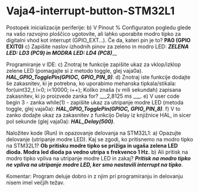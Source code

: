 # Vaja4-interrupt-button-STM32L1

Postopek inicializacije periferije:
b) V Pinout % Configuraton pogledu glede na vašo razvojno ploščico ugotovite, ali lahko uporabite modro tipko za digitalni vhod kot interrupt (GPIO_EXT…). 
Če da, kateri pin je to? ______PA0 (GPIO EXIT0)______
c) Zapišite naslov izhodnih pinov za zeleno in modro LED: 
___________ZELENA LED: LD3 (PC9) in MODRA LED: LD4 (PC8)_____________

Programiranje v IDE:
c) Znotraj te funkcije zapišite ukaz za vklop/izklop zelene LED (pomagajte si z metodo toggle, glej vaja0a). _____HAL_GPIO_TogglePin(GPIOC, GPIO_PIN_9)_____.
d) Znotraj iste funkcije dodajte še zakasnitev, ki je potrebna, ko uporabimo mehanska tipkala/stikala:
for(uint32_t i=0; i<10000; i++);
Koliko znaša (v mili sekundah) zapisana zakasnitev, ki jo proizvede zanka for? ___2,8125 ms ___.
e) V user code begin 3 - zanka while(1) - zapišite ukaz za utripanje modre LED (metoda toggle, glej vaja0a): _____HAL_GPIO_TogglePin(GPIOC, GPIO_PIN_8)_____.
f) V to zanko dodajte ukaz za zakasnitev z funkcijo Delay iz knjižnice HAL, in sicer pol sekunde (glej vaja0a): ___HAL_Delay(500)___.

Naložitev kode (Run) in opazovanje delovanja na STM32L1:
a) Opazujte delovanje (utripanje modre LED). Kaj se zgodi, ko pritisnemo na modro tipko na STM32L1?
____Ob pritisku modre tipko se prižiga in ugaša zelena LED dioda. Modra led dioda pa vedno utripa s frekvenco 1 Hz.____
b) Ali pritisk na modro tipko vpliva na utripanje modre LED in zakaj? _____Pritisk na modro tipko ne vpliva na utripanje modre LED, ker smo nastavili interrupt na tipko_____.

Komentar: Program deluje dobro in z njim pri programiranju in delovanju nisem imel večjih težav.
